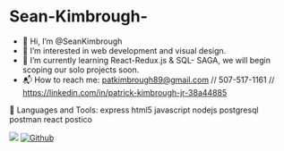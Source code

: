 # Sean-Kimbrough-

* 👋 Hi, I’m @SeanKimbrough
* 🤖 I’m interested in web development and visual design.
* 🌱 I’m currently learning React-Redux.js & SQL- SAGA, we will begin scoping our solo projects soon.
* 📬 How to reach me: patkimbrough89@gmail.com // 507-517-1161 // https://linkedin.com/in/patrick-kimbrough-jr-38a44885

 🧰 Languages and Tools:
 express  html5  javascript  nodejs  postgresql  postman  react postico 
 
 
 
 ![](https://visitor-badge.laobi.icu/badge?page_id=SeanKimbrough23.SeanKimbrough23)
 [![Github](https://img.shields.io/github/followers/SeanKimbrough23?label=Follow&style=social)](https://github.com/SeanKimbrough23)
